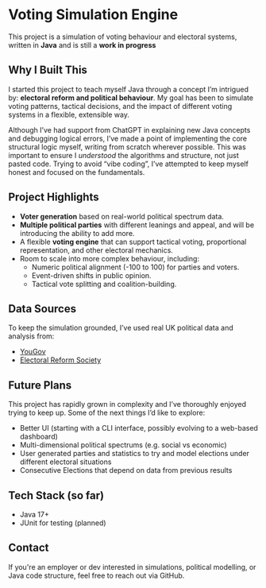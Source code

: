 # Voting Simulation Engine

This project is a simulation of voting behaviour and electoral systems, written in **Java** and is still a **work in progress**

## Why I Built This

I started this project to teach myself Java through a concept I’m intrigued by: **electoral reform and political behaviour**. My goal has been to simulate voting patterns, tactical decisions, and the impact of different voting systems in a flexible, extensible way.

Although I’ve had support from ChatGPT in explaining new Java concepts and debugging logical errors, I’ve made a point of implementing the core structural logic myself, writing from scratch wherever possible. This was important to ensure I *understood* the algorithms and structure, not just pasted code. Trying to avoid “vibe coding”, I’ve attempted to keep myself honest and focused on the fundamentals.

## Project Highlights

- **Voter generation** based on real-world political spectrum data.
- **Multiple political parties** with different leanings and appeal, and will be introducing the ability to add more.
- A flexible **voting engine** that can support tactical voting, proportional representation, and other electoral mechanics.
- Room to scale into more complex behaviour, including:
  - Numeric political alignment (-100 to 100) for parties and voters.
  - Event-driven shifts in public opinion.
  - Tactical vote splitting and coalition-building.

## Data Sources

To keep the simulation grounded, I’ve used real UK political data and analysis from:
- [YouGov](https://yougov.co.uk/)
- [Electoral Reform Society](https://www.electoral-reform.org.uk/)

## Future Plans

This project has rapidly grown in complexity and I’ve thoroughly enjoyed trying to keep up. Some of the next things I’d like to explore:
- Better UI (starting with a CLI interface, possibly evolving to a web-based dashboard)
- Multi-dimensional political spectrums (e.g. social vs economic)
- User generated parties and statistics to try and model elections under different electoral situations
- Consecutive Elections that depend on data from previous results

## Tech Stack (so far)

- Java 17+
- JUnit for testing (planned)

## Contact

If you're an employer or dev interested in simulations, political modelling, or Java code structure, feel free to reach out via GitHub.
